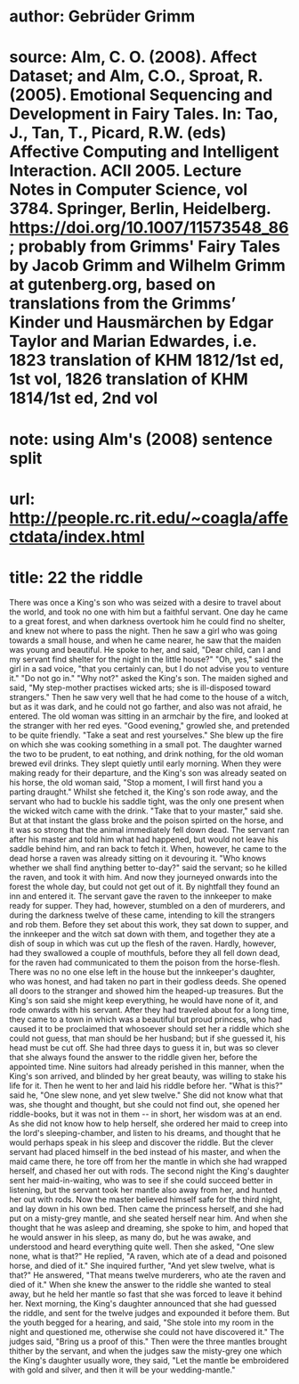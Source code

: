 # author: Gebrüder Grimm
# source: Alm, C. O. (2008). Affect Dataset; and Alm, C.O., Sproat, R. (2005). Emotional Sequencing and Development in Fairy Tales. In: Tao, J., Tan, T., Picard, R.W. (eds) Affective Computing and Intelligent Interaction. ACII 2005. Lecture Notes in Computer Science, vol 3784. Springer, Berlin, Heidelberg. https://doi.org/10.1007/11573548_86; probably from Grimms' Fairy Tales by Jacob Grimm and Wilhelm Grimm at gutenberg.org, based on translations from the Grimms’ Kinder und Hausmärchen by Edgar Taylor and Marian Edwardes, i.e. 1823 translation of KHM 1812/1st ed, 1st vol, 1826 translation of KHM 1814/1st ed, 2nd vol
# note: using Alm's (2008) sentence split
# url: http://people.rc.rit.edu/~coagla/affectdata/index.html
# title: 22 the riddle

There was once a King's son who was seized with a desire to travel about the world, and took no one with him but a faithful servant.
One day he came to a great forest, and when darkness overtook him he could find no shelter, and knew not where to pass the night.
Then he saw a girl who was going towards a small house, and when he came nearer, he saw that the maiden was young and beautiful.
He spoke to her, and said, "Dear child, can I and my servant find shelter for the night in the little house?"
"Oh, yes," said the girl in a sad voice, "that you certainly can, but I do not advise you to venture it."
"Do not go in."
"Why not?" asked the King's son.
The maiden sighed and said, "My step-mother practises wicked arts; she is ill-disposed toward strangers."
Then he saw very well that he had come to the house of a witch, but as it was dark, and he could not go farther, and also was not afraid, he entered.
The old woman was sitting in an armchair by the fire, and looked at the stranger with her red eyes.
"Good evening," growled she, and pretended to be quite friendly.
"Take a seat and rest yourselves."
She blew up the fire on which she was cooking something in a small pot.
The daughter warned the two to be prudent, to eat nothing, and drink nothing, for the old woman brewed evil drinks.
They slept quietly until early morning.
When they were making ready for their departure, and the King's son was already seated on his horse, the old woman said, "Stop a moment, I will first hand you a parting draught."
Whilst she fetched it, the King's son rode away, and the servant who had to buckle his saddle tight, was the only one present when the wicked witch came with the drink.
"Take that to your master," said she.
But at that instant the glass broke and the poison spirted on the horse, and it was so strong that the animal immediately fell down dead.
The servant ran after his master and told him what had happened, but would not leave his saddle behind him, and ran back to fetch it.
When, however, he came to the dead horse a raven was already sitting on it devouring it.
"Who knows whether we shall find anything better to-day?" said the servant; so he killed the raven, and took it with him.
And now they journeyed onwards into the forest the whole day, but could not get out of it.
By nightfall they found an inn and entered it.
The servant gave the raven to the innkeeper to make ready for supper.
They had, however, stumbled on a den of murderers, and during the darkness twelve of these came, intending to kill the strangers and rob them.
Before they set about this work, they sat down to supper, and the innkeeper and the witch sat down with them, and together they ate a dish of soup in which was cut up the flesh of the raven.
Hardly, however, had they swallowed a couple of mouthfuls, before they all fell down dead, for the raven had communicated to them the poison from the horse-flesh.
There was no no one else left in the house but the innkeeper's daughter, who was honest, and had taken no part in their godless deeds.
She opened all doors to the stranger and showed him the heaped-up treasures.
But the King's son said she might keep everything, he would have none of it, and rode onwards with his servant.
After they had traveled about for a long time, they came to a town in which was a beautiful but proud princess, who had caused it to be proclaimed that whosoever should set her a riddle which she could not guess, that man should be her husband; but if she guessed it, his head must be cut off.
She had three days to guess it in, but was so clever that she always found the answer to the riddle given her, before the appointed time.
Nine suitors had already perished in this manner, when the King's son arrived, and blinded by her great beauty, was willing to stake his life for it.
Then he went to her and laid his riddle before her.
"What is this?" said he, "One slew none, and yet slew twelve."
She did not know what that was, she thought and thought, but she could not find out, she opened her riddle-books, but it was not in them -- in short, her wisdom was at an end.
As she did not know how to help herself, she ordered her maid to creep into the lord's sleeping-chamber, and listen to his dreams, and thought that he would perhaps speak in his sleep and discover the riddle.
But the clever servant had placed himself in the bed instead of his master, and when the maid came there, he tore off from her the mantle in which she had wrapped herself, and chased her out with rods.
The second night the King's daughter sent her maid-in-waiting, who was to see if she could succeed better in listening, but the servant took her mantle also away from her, and hunted her out with rods.
Now the master believed himself safe for the third night, and lay down in his own bed.
Then came the princess herself, and she had put on a misty-grey mantle, and she seated herself near him.
And when she thought that he was asleep and dreaming, she spoke to him, and hoped that he would answer in his sleep, as many do, but he was awake, and understood and heard everything quite well.
Then she asked, "One slew none, what is that?"
He replied, "A raven, which ate of a dead and poisoned horse, and died of it."
She inquired further, "And yet slew twelve, what is that?"
He answered, "That means twelve murderers, who ate the raven and died of it."
When she knew the answer to the riddle she wanted to steal away, but he held her mantle so fast that she was forced to leave it behind her.
Next morning, the King's daughter announced that she had guessed the riddle, and sent for the twelve judges and expounded it before them.
But the youth begged for a hearing, and said, "She stole into my room in the night and questioned me, otherwise she could not have discovered it."
The judges said, "Bring us a proof of this."
Then were the three mantles brought thither by the servant, and when the judges saw the misty-grey one which the King's daughter usually wore, they said, "Let the mantle be embroidered with gold and silver, and then it will be your wedding-mantle."
